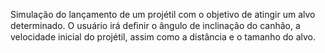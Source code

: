 
Simulação do lançamento de um projétil com o objetivo de atingir um alvo determinado.
O usuário irá deﬁnir o ângulo de inclinação do canhão, a velocidade inicial do projétil,
assim como a distância e o tamanho do alvo. 
